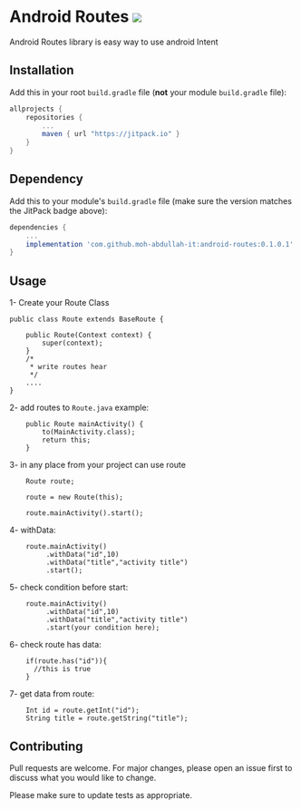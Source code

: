 # Android Routes [![](https://jitpack.io/v/moh-abdullah-it/android-routes.svg)](https://jitpack.io/#moh-abdullah-it/android-routes)


Android Routes library is easy way to use android Intent
## Installation

Add this in your root `build.gradle` file (**not** your module `build.gradle` file):

```gradle
allprojects {
	repositories {
		...
		maven { url "https://jitpack.io" }
	}
}
```

## Dependency

Add this to your module's `build.gradle` file (make sure the version matches the JitPack badge above):

```gradle
dependencies {
	...
	implementation 'com.github.moh-abdullah-it:android-routes:0.1.0.1'
}
```


## Usage

1- Create your Route Class

``` Android
public class Route extends BaseRoute {

    public Route(Context context) {
        super(context);
    }
    /*
     * write routes hear
     */
    ....
}
```
2- add routes to `Route.java` example:

``` Android
    public Route mainActivity() {
        to(MainActivity.class);
        return this;
    }
```
3- in any place from your project can use route

``` Android
    Route route;

    route = new Route(this);

    route.mainActivity().start();
```
4- withData:

``` Android
    route.mainActivity()
         .withData("id",10)
         .withData("title","activity title")
         .start();
```

5- check condition before start:

``` Android
    route.mainActivity()
         .withData("id",10)
         .withData("title","activity title")
         .start(your condition here);
```
6- check route has data:
``` Android
    if(route.has("id")){
      //this is true
    }
```
7- get data from route:
``` Android
    Int id = route.getInt("id");
    String title = route.getString("title");
```
## Contributing
Pull requests are welcome. For major changes, please open an issue first to discuss what you would like to change.

Please make sure to update tests as appropriate.
